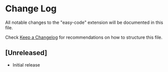 # Change Log

All notable changes to the "easy-code" extension will be documented in this file.

Check [Keep a Changelog](http://keepachangelog.com/) for recommendations on how to structure this file.

## [Unreleased]

- Initial release